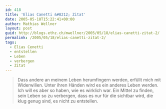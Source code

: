 ```yaml
---
id: 418
title: 'Elias Canetti &#8212; Zitat'
date: 2005-05-18T15:22:41+00:00
author: Mathias Wellner
layout: post
guid: http://blogs.ethz.ch/mwellner/2005/05/18/elias-canetti-zitat-2/
permalink: /2005/05/18/elias-canetti-zitat-2/
tags:
  - Elias Cenetti
  - entstellen
  - Leben
  - verbergen
  - Zitat
---
```

> Dass andere an meinem Leben herumfingern werden, erfüllt mich mit Widerwillen. Unter ihren Händen wird es ein anderes Leben werden. Ich will es aber so haben, wie es wirklich war. Ein Mittel zu finden, sein Leben so zu verbergen, dass es nur für die sichtbar wird, die klug genug sind, es nicht zu entstellen.